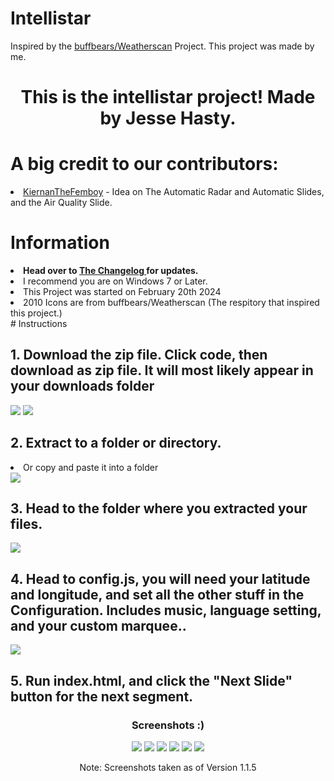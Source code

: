 # Intellistar
Inspired by the <a href="https://github.com/buffbears/Weatherscan">buffbears/Weatherscan</a> Project. This project was made by me.
 <h1 align="center">This is the intellistar project! Made by Jesse Hasty.</h1>
 <h1>A big credit to our contributors:</h1>
<li> <a href="https://github.com/KiernanTheFemboy">KiernanTheFemboy</a> - Idea on The Automatic Radar and Automatic Slides, and the Air Quality Slide.</li>
<h1>Information</h1>
 <li><b>Head over to <a href="https://github.com/JesseWx2011/Intellistar/blob/master/changelog.txt">The Changelog </a>for updates.</b></li>
<li>I recommend you are on Windows 7 or Later.</li>
<li>This Project was started on February 20th 2024</li>
<li>2010 Icons are from buffbears/Weatherscan (The respitory that inspired this project.)</li>
# Instructions
<h2>1. Download the zip file. Click code, then download as zip file. It will most likely appear in your downloads folder</h2>
<img src="./setup/setup0.png">
 <img src="./setup/setup1.png">
 <h2>2. Extract to a folder or directory.</h2>
 <li>Or copy and paste it into a folder</li>
 <img src="./setup/setup2.png">
 <h2>3. Head to the folder where you extracted your files.</h2>
  <img src="./setup/setup3.png">
 <h2>4. Head to config.js, you will need your latitude and longitude, and set all the other stuff in the Configuration. Includes music, language setting, and your custom marquee..</h2>
 <img src="./setup/setup4.png">
 <h2>5. Run index.html, and click the "Next Slide" button for the next segment.</h2>
  
  <h3 align="center">Screenshots :)</h3>
  <div align="center">
   <img src="./screenshots/00.png">
    <img src="./screenshots/1.png">
   <img src="./screenshots/2.png">
   <img src="./screenshots/3.png">
   <img src="./screenshots/4.png">
   <img src="./screenshots/5.png">
   <p>Note: Screenshots taken as of Version 1.1.5</p>
  </div>
